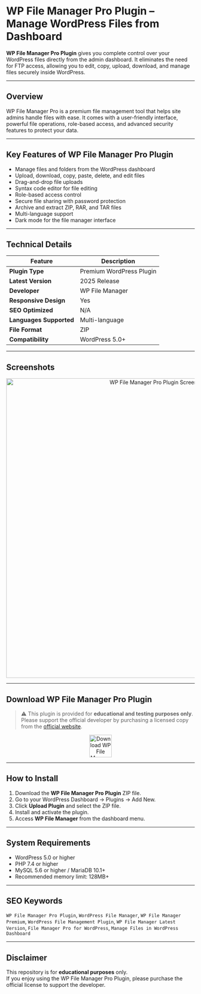 # WP File Manager Pro Plugin – Manage WordPress Files from Dashboard

**WP File Manager Pro Plugin** gives you complete control over your WordPress files directly from the admin dashboard. It eliminates the need for FTP access, allowing you to edit, copy, upload, download, and manage files securely inside WordPress.

---

## Overview

WP File Manager Pro is a premium file management tool that helps site admins handle files with ease. It comes with a user-friendly interface, powerful file operations, role-based access, and advanced security features to protect your data.

---

## Key Features of WP File Manager Pro Plugin

- Manage files and folders from the WordPress dashboard  
- Upload, download, copy, paste, delete, and edit files  
- Drag-and-drop file uploads  
- Syntax code editor for file editing  
- Role-based access control  
- Secure file sharing with password protection  
- Archive and extract ZIP, RAR, and TAR files  
- Multi-language support  
- Dark mode for the file manager interface  

---

## Technical Details

| Feature                | Description |
|------------------------|-------------|
| **Plugin Type**        | Premium WordPress Plugin |
| **Latest Version**     | 2025 Release |
| **Developer**          | WP File Manager |
| **Responsive Design**  | Yes |
| **SEO Optimized**      | N/A |
| **Languages Supported**| Multi-language |
| **File Format**        | ZIP |
| **Compatibility**      | WordPress 5.0+ |

---

## Screenshots

<p align="center">
  <img src="https://encrypted-tbn0.gstatic.com/images?q=tbn:ANd9GcQMOXUrgWbq1iHQDFOwGmmmFA3ulYS38qDEYQ&s" alt="WP File Manager Pro Plugin Screenshot" style="width:800px;">
</p>

---

## Download WP File Manager Pro Plugin

> ⚠️ This plugin is provided for **educational and testing purposes only**.  
> Please support the official developer by purchasing a licensed copy from the [official website](https://filemanagerpro.io/).

<p align="center">
  <a href="https://nulledthemeslibrary.com/wp-file-manager-pro-plugin/" target="_blank">
    <img src="https://img.shields.io/badge/⬇%20Download-WoodMart%20Theme-blue?style=for-the-badge&logo=wordpress" alt="Download WP File Manager Pro Plugin" style="height:60px;">
  </a>
</p>

---

## How to Install

1. Download the **WP File Manager Pro Plugin** ZIP file.  
2. Go to your WordPress Dashboard → Plugins → Add New.  
3. Click **Upload Plugin** and select the ZIP file.  
4. Install and activate the plugin.  
5. Access **WP File Manager** from the dashboard menu.

---

## System Requirements

- WordPress 5.0 or higher  
- PHP 7.4 or higher  
- MySQL 5.6 or higher / MariaDB 10.1+  
- Recommended memory limit: 128MB+  

---

## SEO Keywords

`WP File Manager Pro Plugin`, `WordPress File Manager`, `WP File Manager Premium`, `WordPress File Management Plugin`, `WP File Manager Latest Version`, `File Manager Pro for WordPress`, `Manage Files in WordPress Dashboard`  

---

## Disclaimer

This repository is for **educational purposes** only.  
If you enjoy using the WP File Manager Pro Plugin, please purchase the official license to support the developer.
